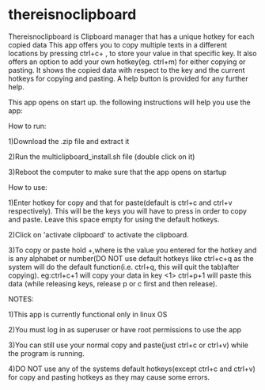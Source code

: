# thereisnoclipboard
Thereisnoclipboard is Clipboard manager that has a unique hotkey for each copied data
This app offers you to copy multiple texts in a different locations by pressing ctrl+c+ , to store your value in that specific key. It also offers an option to add your own hotkey(eg. ctrl+m) for either copying or pasting. It shows the copied data with respect to the key and the current hotkeys for copying and pasting. A help button is provided for any further help.

This app opens on start up. the following instructions will help you use the app:

How to run:

1)Download the .zip file and extract it

2)Run the multiclipboard_install.sh file (double click on it)

3)Reboot the computer to make sure that the app opens on startup

How to use:

1)Enter hotkey for copy and that for paste(default is ctrl+c and ctrl+v respectively). This will be the keys you will have to press in order to copy and paste. Leave this space empty for using the default hotkeys.

2)Click on 'activate clipboard' to activate the clipboard.

3)To copy or paste hold +,where is the value you entered for the hotkey and is any alphabet or number(DO NOT use default hotkeys like ctrl+c+q as the system will do the default function(i.e. ctrl+q, this will quit the tab)after copying). eg:ctrl+c+1 will copy your data in key <1> ctrl+p+1 will paste this data (while releasing keys, release p or c first and then release).

NOTES:

1)This app is currently functional only in linux OS

2)You must log in as superuser or have root permissions to use the app

3)You can still use your normal copy and paste(just ctrl+c or ctrl+v) while the program is running.

4)DO NOT use any of the systems default hotkeys(except ctrl+c and ctrl+v) for copy and pasting hotkeys as they may cause some errors.
